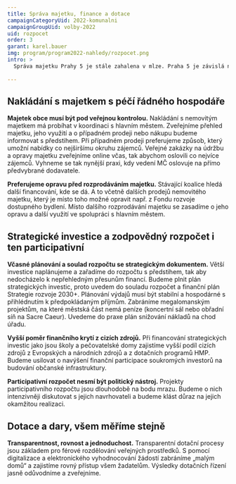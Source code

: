```yaml
---
title: Správa majetku, finance a dotace
campaignCategoryUid: 2022-komunalni
campaignGroupUid: volby-2022
uid: rozpocet
order: 3
garant: karel.bauer
img: program/program2022-nahledy/rozpocet.png
intro: >
  Správa majetku Prahy 5 je stále zahalena v mlze. Praha 5 je závislá na jednom obřím dodavateli správcovských služeb a to hned v několika oblastech. Bytech, nebytových prostor, úklidu veřejných prostranství a správě zeleně. Rozpočet je při současné výši provozních výdajů a zajištění výše cizích zdrojů dlouhodobě neudržitelný. U veřejných zakázek velmi často dochází  k opakování výběrových řízení nebo jejich rozdrobování. Dotační politiku je nezbytné digitalizovat a zajistit tak jejich vyšší transparentnost a získat si u žadatelů vyšší důvěru při vyhodnocování jejich žádostí.
  
---
```


## Nakládání s majetkem s péčí řádného hospodáře

**Majetek obce musí být pod veřejnou kontrolou.** Nakládání s nemovitým majetkem má probíhat v koordinaci s hlavním městem. Zveřejníme přehled majetku, jeho využití a o případném prodeji nebo nákupu budeme informovat s předstihem. Při případném prodeji preferujeme způsob, který umožní nabídky co nejširšímu okruhu zájemců. Veřejné zakázky na údržbu a opravy majetku zveřejníme online včas, tak abychom oslovili co nejvíce zájemců. Vyhneme se tak nynější praxi, kdy vedení MČ oslovuje na přímo předvybrané dodavatele.

**Preferujeme opravu před rozprodáváním majetku.** Stávající koalice hledá další financování, kde se dá. A to včetně dalších prodejů nemovitého majetku, který je místo toho možné opravit např. z Fondu rozvoje dostupného bydlení. Místo dalšího rozprodávání majetku se zasadíme o jeho opravu a další využití ve spolupráci s hlavním městem. 

## Strategické investice a zodpovědný rozpočet i ten participativní
**Včasné plánování a soulad rozpočtu se strategickým dokumentem.** Větší investice naplánujeme a zařadíme do rozpočtu s předstihem, tak aby nedocházelo k nepřehledným přesunům financí. Budeme plnit plán strategických investic, proto uvedem do souladu rozpočet a finanční plán Strategie rozvoje 2030+. Plánování výdajů musí být stabilní a hospodárné s přihlédnutím k předpokládaným příjmům. Zabráníme megalomanským projektům, na které městská část nemá peníze (koncertní sál nebo obřadní síň na Sacre Caeur). Uvedeme do praxe plán snižování nákladů na chod úřadu. 

**Vyšší poměr finančního krytí z cizích zdrojů.** Při financování strategických investic jako jsou školy a pečovatelské domy zajistíme vyšší podíl cizích zdrojů z Evropských a národních zdrojů a z dotačních programů HMP.  Budeme usilovat o navýšení finanční participace soukromých investorů na budování občanské infrastruktury.

**Participativní rozpočet nesmí být politický nástroj.** Projekty participativního rozpočtu jsou dlouhodobě na bodu mrazu. Budeme o nich intenzivněji diskutovat s jejich navrhovateli a budeme klást důraz na jejich okamžitou realizaci.

## Dotace a dary, všem měříme stejně
**Transparentnost, rovnost a jednoduchost.** Transparentní dotační procesy jsou základem pro férové rozdělování veřejných prostředků. S pomocí digitalizace a elektronického vyhodnocování žádostí zabráníme „malým domů“ a zajistíme rovný přístup všem žadatelům. Výsledky dotačních řízení jasně odůvodníme a zveřejníme.
